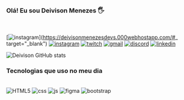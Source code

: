 ### Olá! Eu sou Deivison Menezes 🖐️ 
<br>


[![instagram](https://img.shields.io/badge/PORTFÓLIO-D24939?style=for-the-badge&logo=Jenkins&logoColor=white)](https://deivisonmenezesdevs.000webhostapp.com/#_ target="_blank")
[![instagram](https://img.shields.io/badge/Instagram-E4405F?style=for-the-badge&logo=instagram&logoColor=white)](https://instagram.com/deivisonmenezes_)
[![twitch](https://img.shields.io/badge/Twitch-9146FF?style=for-the-badge&logo=twitch&logoColor=white)](https://twitch.tv/neguinhodacbx)
[![gmail](https://img.shields.io/badge/Gmail-D14836?style=for-the-badge&logo=gmail&logoColor=white)](https://mail.google.com/)
[![discord](https://img.shields.io/badge/Discord-7289DA?style=for-the-badge&logo=discord&logoColor=white)](https://discord.gg/XskvRjVb)
[![linkedin](https://img.shields.io/badge/LinkedIn-0077B5?style=for-the-badge&logo=linkedin&logoColor=white)](https://www.linkedin.com/in/deivison-silva-8230b022b/)

![Deivison GitHub stats](https://github-readme-stats.vercel.app/api?username=Deivison0208&show_icons=true&theme=dark)

### Tecnologias que uso no meu dia
<div style="display: inline_block"><br>
<img align="center" alt="HTML5" src="https://img.shields.io/badge/HTML5-E34F26?style=for-the-badge&logo=html5&logoColor=white">
<img align="center" alt="css" src="https://img.shields.io/badge/CSS3-1572B6?style=for-the-badge&logo=css3&logoColor=white">
<img align="center" alt="js" src="https://img.shields.io/badge/JavaScript-F7DF1E?style=for-the-badge&logo=javascript&logoColor=black">
<img align="center" alt="figma" src="https://img.shields.io/badge/Figma-F24E1E?style=for-the-badge&logo=figma&logoColor=white">
<img align="center" alt="bootstrap" src="https://img.shields.io/badge/Bootstrap-563D7C?style=for-the-badge&logo=bootstrap&logoColor=white">


</div>
